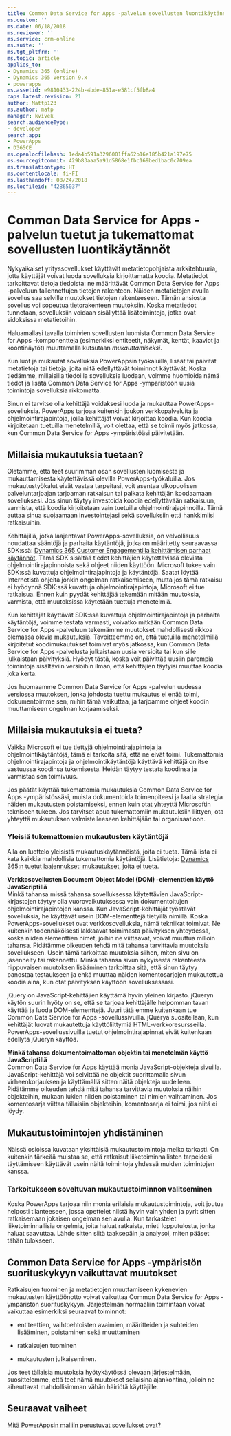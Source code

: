 ```yaml
---
title: Common Data Service for Apps -palvelun sovellusten luontikäytännöt | MicrosoftDocs
ms.custom: ''
ms.date: 06/18/2018
ms.reviewer: ''
ms.service: crm-online
ms.suite: ''
ms.tgt_pltfrm: ''
ms.topic: article
applies_to:
- Dynamics 365 (online)
- Dynamics 365 Version 9.x
- powerapps
ms.assetid: e9810433-224b-4bde-851a-e581cf5fb8a4
caps.latest.revision: 21
author: Mattp123
ms.author: matp
manager: kvivek
search.audienceType:
- developer
search.app:
- PowerApps
- D365CE
ms.openlocfilehash: 1eda4b591a3296001ffa62b16e185b421a197e75
ms.sourcegitcommit: 429b83aaa5a91d5868e1fbc169bed1bac0c709ea
ms.translationtype: HT
ms.contentlocale: fi-FI
ms.lasthandoff: 08/24/2018
ms.locfileid: "42865037"
---
```

# <a name="common-data-service-for-apps-supported-and-unsupported-app-building-practices"></a>Common Data Service for Apps -palvelun tuetut ja tukemattomat sovellusten luontikäytännöt

<!--
The way your organization works is unique. Some organizations have well-defined business processes that they apply using PowerApps apps. Others aren’t happy with their current business processes and use PowerApps to apply new data and processes to their business. Whatever situation you find yourself in, you’ll find a lot of customization capabilities in PowerApps so that it can work for your organization.  
  
 Of course you’re eager to get started, but please take a few minutes to read the content in this section. This will introduce you to important terms, give you some background about why things are done a certain way, and help you avoid potential problems in the future.  

## What is metadata and why should you care?  
 In the past, you may have customized business applications by editing the source code. This created complications because each organization had unique changes and it was very difficult, or extremely expensive, to upgrade. Then application developers started exposing application programming interfaces (APIs) so that other developers could interact with the application and add their own logic without touching the source code. This was moderately better because it means developers can extend the application without changing it. But it still requires a developer to write code.  -->
  
 Nykyaikaiset yrityssovellukset käyttävät metatietopohjaista arkkitehtuuria, jotta käyttäjät voivat luoda sovelluksia kirjoittamatta koodia. Metatiedot tarkoittavat tietoja tiedoista: ne määrittävät Common Data Service for Apps -palveluun tallennettujen tietojen rakenteen. Näiden metatietojen avulla sovellus saa selville muutokset tietojen rakenteeseen. Tämän ansiosta sovellus voi sopeutua tietorakenteen muutoksiin. Koska metatiedot tunnetaan, sovelluksiin voidaan sisällyttää lisätoimintoja, jotka ovat sidoksissa metatietoihin.  

Haluamallasi tavalla toimivien sovellusten luomista Common Data Service for Apps -komponentteja (esimerkiksi entiteetit, näkymät, kentät, kaaviot ja koontinäytöt) muuttamalla kutsutaan *mukauttamiseksi*.  
 
Kun luot ja mukautat sovelluksia PowerAppsin työkaluilla, lisäät tai päivität metatietoja tai tietoja, joita niitä edellyttävät toiminnot käyttävät. Koska tiedämme, millaisilla tiedoilla sovelluksia luodaan, voimme huomioida nämä tiedot ja lisätä Common Data Service for Apps -ympäristöön uusia toimintoja sovelluksia rikkomatta. <!-- This way you should always be able to apply an update rollup or upgrade to the latest version and enjoy the best new features.  -->

<!--  
> **Customize or Configure?**   
> Most people say they want to customize the application, so we use the word “customize” to describe changing the system to make it work the way you want. Some people prefer to use the word “configure” because it suggests that no code was required to make changes. Call it whatever you like, we just want to make it clear that you don’t need to be a developer to customize or create PowerApps apps.  -->
  
Sinun ei tarvitse olla kehittäjä voidaksesi luoda ja mukauttaa PowerApps-sovelluksia. PowerApps tarjoaa kuitenkin joukon verkkopalveluita ja ohjelmointirajapintoja, joilla kehittäjät voivat kirjoittaa koodia. Kun koodia kirjoitetaan tuetuilla menetelmillä, voit olettaa, että se toimii myös jatkossa, kun Common Data Service for Apps -ympäristöäsi päivitetään.  
  
<a name="BKMK_SupportedCust"></a>   
## <a name="what-kinds-of-customizations-are-supported"></a>Millaisia mukautuksia tuetaan?  
 Oletamme, että teet suurimman osan sovellusten luomisesta ja mukauttamisesta käytettävissä olevilla PowerApps-työkaluilla. Jos mukautustyökalut eivät vastaa tarpeitasi, voit asentaa ulkopuolisen palveluntarjoajan tarjoaman ratkaisun tai palkata kehittäjän koodaamaan sovelluksesi. Jos sinun täytyy investoida koodia edellyttävään ratkaisuun, varmista, että koodia kirjoitetaan vain tuetuilla ohjelmointirajapinnoilla. Tämä auttaa sinua suojaamaan investointejasi sekä sovelluksiin että hankkimiisi ratkaisuihin.  
  
 Kehittäjillä, jotka laajentavat PowerApps-sovelluksia, on velvollisuus noudattaa sääntöjä ja parhaita käytäntöjä, jotka on määritetty seuraavassa SDK:ssä: [Dynamics 365 Customer Engagementilla kehittämisen parhaat käytännöt](https://docs.microsoft.com/dynamics365/customer-engagement/developer/best-practices-sdk). Tämä SDK sisältää tiedot kehittäjien käytettävissä olevista ohjelmointirajapinnoista sekä ohjeet niiden käyttöön. Microsoft tukee vain SDK:ssä kuvattuja ohjelmointirajapintoja ja käytäntöjä. Saatat löytää Internetistä ohjeita jonkin ongelman ratkaisemiseen, mutta jos tämä ratkaisu ei hyödynnä SDK:ssä kuvattuja ohjelmointirajapintoja, Microsoft ei tue ratkaisua. Ennen kuin pyydät kehittäjää tekemään mitään muutoksia, varmista, että muutoksissa käytetään tuettuja menetelmiä.  
  
 Kun kehittäjät käyttävät SDK:ssä kuvattuja ohjelmointirajapintoja ja parhaita käytäntöjä, voimme testata varmasti, voivatko mitkään Common Data Service for Apps -palveluun tekemämme muutokset mahdollisesti rikkoa olemassa olevia mukautuksia. Tavoitteemme on, että tuetuilla menetelmillä kirjoitetut koodimukautukset toimivat myös jatkossa, kun Common Data Service for Apps -palvelusta julkaistaan uusia versioita tai kun sille julkaistaan päivityksiä. Hyödyt tästä, koska voit päivittää uusiin parempia toimintoja sisältäviin versioihin ilman, että kehittäjien täytyisi muuttaa koodia joka kerta.  
  
 Jos huomaamme Common Data Service for Apps -palvelun uudessa versiossa muutoksen, jonka johdosta tuettu mukautus ei enää toimi, dokumentoimme sen, mihin tämä vaikuttaa, ja tarjoamme ohjeet koodin muuttamiseen ongelman korjaamiseksi.  
  
<a name="BKMK_Unsupported"></a>   
## <a name="what-kinds-of-customizations-arent-supported"></a>Millaisia mukautuksia ei tueta?  
 Vaikka Microsoft ei tue tiettyjä ohjelmointirajapintoja ja ohjelmointikäytäntöjä, tämä ei tarkoita sitä, että ne eivät toimi. <!--  “Unsupported by Microsoft” means exactly what it says: you can’t get support about these APIs or programming practices from Microsoft. We don’t test them and we don’t know if something we change will break them. We can’t predict what will happen if someone changes code in our application.  --> Tukemattomia ohjelmointirajapintoja ja ohjelmointikäytäntöjä käyttävä kehittäjä on itse vastuussa koodinsa tukemisesta. Heidän täytyy testata koodinsa ja varmistaa sen toimivuus.  
  
 Jos päätät käyttää tukemattomia mukautuksia Common Data Service for Apps -ympäristössäsi, muista dokumentoida toimenpiteesi ja laatia strategia näiden mukautusten poistamiseksi, ennen kuin otat yhteyttä Microsoftin tekniseen tukeen. Jos tarvitset apua tukemattomiin mukautuksiin liittyen, ota yhteyttä mukautuksen valmistelleeseen kehittäjään tai organisaatioon.  
  
<a name="BKMK_CommonUnsupportedCustomizations"></a>   
### <a name="common-unsupported-customization-practices"></a>Yleisiä tukemattomien mukautusten käytäntöjä  
 Alla on luettelo yleisistä mukautuskäytännöistä, joita ei tueta. Tämä lista ei kata kaikkia mahdollisia tukemattomia käytäntöjä. Lisätietoja: [Dynamics 365:n tuetut laajennukset: mukautukset, joita ei tueta](https://docs.microsoft.com/dynamics365/customer-engagement/developer/supported-extensions#Unsupported). 
 
**Verkkosovellusten Document Object Model (DOM) -elementtien käyttö JavaScriptillä**  
 Minkä tahansa missä tahansa sovelluksessa käytettävien JavaScript-kirjastojen täytyy olla vuorovaikutuksessa vain dokumentoitujen ohjelmointirajapintojen kanssa. Kun JavaScript-kehittäjät työstävät sovelluksia, he käyttävät usein DOM-elementtejä tietyillä nimillä. Koska PowerApps-sovellukset ovat verkkosovelluksia, nämä tekniikat toimivat. Ne kuitenkin todennäköisesti lakkaavat toimimasta päivityksen yhteydessä, koska niiden elementtien nimet, joihin ne viittaavat, voivat muuttua milloin tahansa. Pidätämme oikeuden tehdä mitä tahansa tarvittavia muutoksia sovellukseen. Usein tämä tarkoittaa muutoksia siihen, miten sivu on jäsennelty tai rakennettu. Minkä tahansa sivun nykyisestä rakenteesta riippuvaisen muutoksen lisääminen tarkoittaa sitä, että sinun täytyy panostaa testaukseen ja ehkä muuttaa näiden komentosarjojen mukautettua koodia aina, kun otat päivityksen käyttöön sovelluksessasi.  
  
 jQuery on JavaScript-kehittäjien käyttämä hyvin yleinen kirjasto. jQueryn käytön suurin hyöty on se, että se tarjoaa kehittäjälle helpomman tavan käyttää ja luoda DOM-elementtejä. Juuri tätä emme kuitenkaan tue Common Data Service for Apps -sovellussivuilla. jQuerya suositellaan, kun kehittäjät luovat mukautettuja käyttöliittymiä HTML-verkkoresursseilla. PowerApps-sovellussivuilla tuetut ohjelmointirajapinnat eivät kuitenkaan edellytä jQueryn käyttöä.  
  
 **Minkä tahansa dokumentoimattoman objektin tai menetelmän käyttö JavaScriptillä**  
Common Data Service for Apps käyttää monia JavaScript-objekteja sivuilla. JavaScript-kehittäjä voi selvittää ne objektit suorittamalla sivun virheenkorjauksen ja käyttämällä sitten näitä objekteja uudelleen. Pidätämme oikeuden tehdä mitä tahansa tarvittavia muutoksia näihin objekteihin, mukaan lukien niiden poistaminen tai nimien vaihtaminen. Jos komentosarja viittaa tällaisiin objekteihin, komentosarja ei toimi, jos niitä ei löydy.  <a name="BKMK_Metadata"></a>   
 
<a name="BKMK_CombineCustomizations"></a>   
## <a name="combine-customization-capabilities"></a>Mukautustoimintojen yhdistäminen  
 Näissä osioissa kuvataan yksittäisiä mukautustoimintoja melko tarkasti. On kuitenkin tärkeää muistaa se, että ratkaisut liiketoiminnallisten tarpeidesi täyttämiseen käyttävät usein näitä toimintoja yhdessä muiden toimintojen kanssa.  
  
<a name="BKMK_ChooseTheRightCustomization"></a>   
### <a name="choose-the-right-customization-capability-for-the-job"></a>Tarkoitukseen soveltuvan mukautustoiminnon valitseminen  
 Koska PowerApps tarjoaa niin monia erilaisia mukautustoimintoja, voit joutua helposti tilanteeseen, jossa opettelet niistä hyvin vain yhden ja pyrit sitten ratkaisemaan jokaisen ongelman sen avulla. Kun tarkastelet liiketoiminnallisia ongelmia, joita haluat ratkaista, mieti lopputulosta, jonka haluat saavuttaa. Lähde sitten siitä taaksepäin ja analysoi, miten pääset tähän tulokseen.  
 
<a name="BKMK_changesinperformance"></a>   
## <a name="changes-that-affect-common-data-service-for-apps-environment-performance"></a>Common Data Service for Apps -ympäristön suorituskykyyn vaikuttavat muutokset  
 Ratkaisujen tuominen ja metatietojen muuttamiseen kykenevien mukautusten käyttöönotto voivat vaikuttaa Common Data Service for Apps -ympäristön suorituskykyyn. Järjestelmän normaaliin toimintaan voivat vaikuttaa esimerkiksi seuraavat toiminnot:  
  
-   entiteettien, vaihtoehtoisten avaimien, määritteiden ja suhteiden lisääminen, poistaminen sekä muuttaminen   
-   ratkaisujen tuominen
  
-   mukautusten julkaiseminen. 
  
Jos teet tällaisia muutoksia hyötykäytössä olevaan järjestelmään, suosittelemme, että teet nämä muutokset sellaisina ajankohtina, jolloin ne aiheuttavat mahdollisimman vähän häiriötä käyttäjille.   
  
  
## <a name="next-steps"></a>Seuraavat vaiheet  
[Mitä PowerAppsin malliin perustuvat sovellukset ovat?](../../maker/model-driven-apps/model-driven-app-overview.md)

